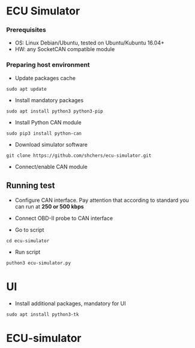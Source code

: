 # ECU Simulator

### Prerequisites

  * OS: Linux Debian/Ubuntu, tested on Ubuntu/Kubuntu 16.04+
  * HW: any SocketCAN compatible module

### Preparing host environment

  * Update packages cache
```
sudo apt update
```

  * Install mandatory packages
```
sudo apt install python3 python3-pip
```

  * Install Python CAN module
```
sudo pip3 install python-can
```

  * Download simulator software
```
git clone https://github.com/shchers/ecu-simulator.git
```

  * Connect/enable CAN module

## Running test

  * Configure CAN interface. Pay attention that according to standard you can run at __250 or 500 kbps__

  * Connect OBD-II probe to CAN interface

  * Go to script
```
cd ecu-simulator
```

  * Run script
```
puthon3 ecu-simulator.py
```

# UI

  * Install additional packages, mandatory for UI
```
sudo apt install python3-tk
```
# ECU-simulator
